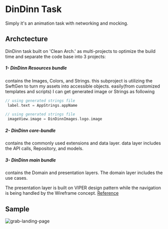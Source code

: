 
# DinDinn Task

Simply it's an animation task with networking and mocking.

## Archctecture 

DinDinn task built on 'Clean Arch.' as multi-projects to optimize the build time and separate the code base into 3 projects:

##### 1- DinDinn Resources bundle
contains the Images, Colors, and Strings. this subproject is utilizing the SwftGen to turn my assets into accessible objects.
easily(from customized templates and scripts) I can get generated image or Strings as following 
 
```swift
// using generated strings file
 label.text = AppStrings.appName
```
```swift
// using generated strings file
 imageView.image = DinDinnImages.logo.image
```
##### 2- DinDinn core-bundle
contains the commonly used extensions and data layer.
data layer includes the API calls, Repository, and models.

##### 3- DinDinn main bundle
contains the Domain and presentation layers.
The domain layer includes the use cases.

The presentation layer is built on VIPER design pattern while the navigation is being handled by the Wireframe concept. [Reference](https://m.oursky.com/viper-ios-app-beyond-mvc-mega-viewcontroller-e2b625ac58d5)

## Sample 

![grab-landing-page](https://github.com/melsheikh92/DinDinn/blob/master/sample.gif)


